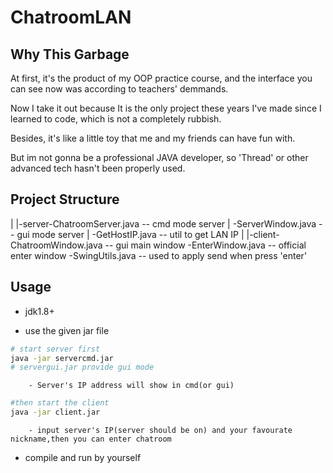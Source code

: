 # ChatroomLAN
## Why This Garbage
At first, it's the product of my OOP practice course, and the interface you can see now was according to teachers' demmands.

Now I take it out because It is the only project these years I've made since I learned to code, which is not a completely rubbish.

Besides, it's like a little toy that me and my friends can have fun with.

But im not gonna be a professional JAVA developer, so 'Thread' or other advanced tech hasn't been properly used.
## Project Structure
|
|-server-ChatroomServer.java -- cmd mode server
|       -ServerWindow.java -- gui mode server
|       -GetHostIP.java -- util to get LAN IP 
|
|-client-ChatroomWindow.java -- gui main window
        -EnterWindow.java -- official enter window
        -SwingUtils.java -- used to apply send when press 'enter'
## Usage
+ jdk1.8+
- use the given jar file
```bash
# start server first
java -jar servercmd.jar 
# servergui.jar provide gui mode
```
        - Server's IP address will show in cmd(or gui)
```bash
#then start the client
java -jar client.jar
```
        - input server's IP(server should be on) and your favourate nickname,then you can enter chatroom
- compile and run by yourself
